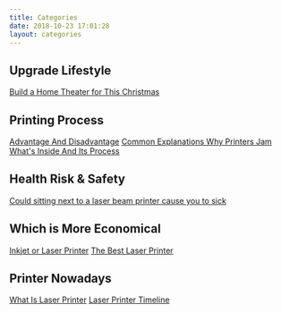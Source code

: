 ```yaml
---
title: Categories
date: 2018-10-23 17:01:28
layout: categories
---
```


## Upgrade Lifestyle
<a href="/build-a-home-theater-for-this-christmas.html">Build a Home Theater for This Christmas</a>

## Printing Process

<a href="/advantage-and-disadvantage.html">Advantage And Disadvantage</a>
<a href="/common-explanations-why-printers-jam.html">Common Explanations Why Printers Jam</a>
<a href="/what's-inside-and-its-process.html">What's Inside And Its Process</a>

## Health Risk & Safety

<a href="/could-sitting-next-to-a-laser-beam-printer-cause-you-to-sick.html">Could sitting next to a laser beam printer cause you to sick</a>

## Which is More Economical

<a href="/inkjet-or-laser-printer.html">Inkjet or Laser Printer</a>
<a href="/the-best-laser-printer.html">The Best Laser Printer</a>

## Printer Nowadays

<a href="/what-is-laser-printer.html">What Is Laser Printer</a>
<a href="/laser-printer-timeline.html">Laser Printer Timeline</a>
